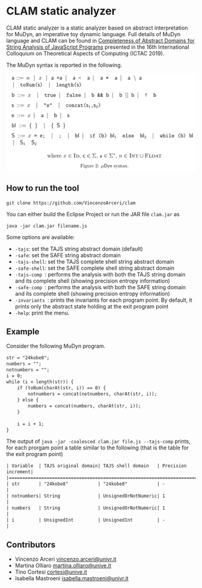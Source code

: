 # CLAM static analyzer
CLAM static analyzer is a static analyzer based on abstract interpretation for MuDyn, an imperative toy dynamic language. Full details of MuDyn language and CLAM can be found in [Completeness of Abstract Domains for String Analysis of JavaScript Programs](https://link.springer.com/chapter/10.1007%2F978-3-030-32505-3_15) presented in the 16th International Colloquium on Theoretical Aspects of Computing (ICTAC 2019).

The MuDyn syntax is reported in the following.

![image](misc/syn.png)

## How to run the tool
```
git clone https://github.com/VincenzoArceri/clam
```
You can either build the Eclipse Project or run the JAR file `clam.jar` as
```
java -jar clam.jar filename.js 
```
Some options are available:
* `-tajs`: set the TAJS string abstract domain (default)
* `-safe`: set the SAFE string abstract domain
* `-tajs-shell`: set the TAJS complete shell string abstract domain
* `-safe-shell`: set the SAFE complete shell string abstract domain
* `-tajs-comp `: performs the analysis with both the TAJS string domain and its complete shell (showing precision entropy information)
* `-safe-comp `: performs the analysis with both the SAFE string domain and its complete shell (showing precision entropy information)
* `-invariants `: prints the invariants for each program point. By default, it prints only the abstract state holding at the exit program point
* `-help`: print the menu.

## Example
Consider the following MuDyn program.

```
str = "24kobe8";
numbers = "";
notnumbers = "";
i = 0;
while (i < length(str)) {
	if (toNum(charAt(str, i)) == 0) {
		notnumbers = concat(notnumbers, charAt(str, i));
	} else {
		numbers = concat(numbers, charAt(str, i));	
	}

	i = i + 1;
}
```

The output of `java -jar -coalesced clam.jar file.js --tajs-comp` prints, for each prorgam point a table similar to the following (that is the table for the exit program point)

```
| Variable  | TAJS original domain| TAJS shell domain   | Precision increment|
|============================================================================|
| str       | "24kobe8"           | "24kobe8"           | -                  |
| notnumbers| String              | UnsignedOrNotNumeric| 1                  |
| numbers   | String              | UnsignedOrNotNumeric| 1                  |
| i         | UnsignedInt         | UnsignedInt         | -                  |

```
## Contributors
- Vincenzo Arceri vincenzo.arceri@univr.it
- Martina Olliaro martina.olliaro@unive.it
- Tino Cortesi cortesi@unive.it
- Isabella Mastroeni isabella.mastroeni@univr.it
